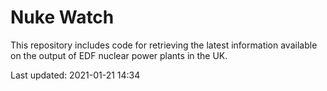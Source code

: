 # Nuke Watch

This repository includes code for retrieving the latest information available on the output of EDF nuclear power plants in the UK.

Last updated: 2021-01-21 14:34